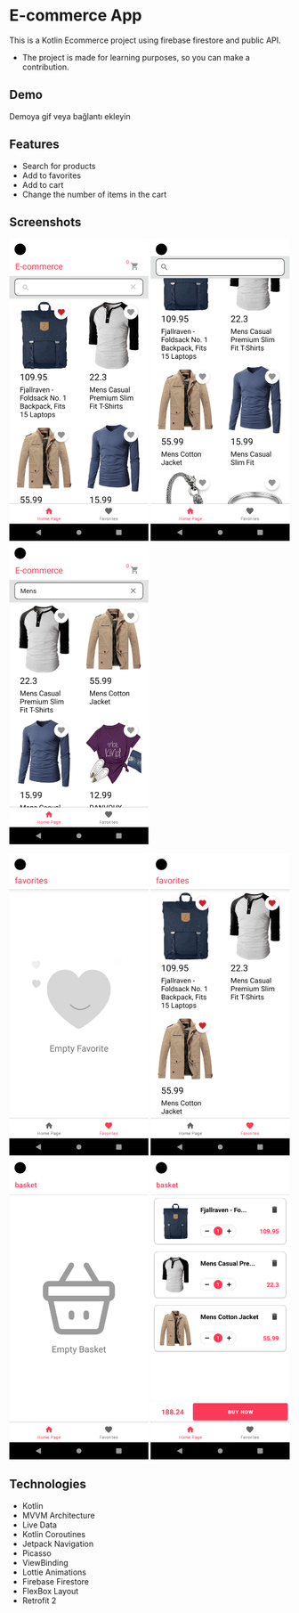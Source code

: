 # E-commerce App 

This is a Kotlin Ecommerce project using firebase firestore and public API.

- The project is made for learning purposes, so you can make a contribution.

## Demo

Demoya gif veya bağlantı ekleyin

## Features

- Search for products
- Add to favorites
- Add to cart
- Change the number of items in the cart

## Screenshots

<p float="left">
  <img src="Screenshots/home_page.png" width="250" />
  <img src="Screenshots/home_page_scroll.png" width="250" /> 
  <img src="Screenshots/search_view.png" width="250" />
</p>
<p float="left">
  <img src="Screenshots/empty_favorite.png" width="250" />
  <img src="Screenshots/favorite.png" width="250" /> 
  <img src="Screenshots/empty_basket.png" width="250" />
  <img src="Screenshots/basket.png" width="250" />
</p>


## Technologies

- Kotlin
- MVVM Architecture
- Live Data
- Kotlin Coroutines
- Jetpack Navigation
- Picasso
- ViewBinding
- Lottie Animations
- Firebase Firestore
- FlexBox Layout
- Retrofit 2
  
